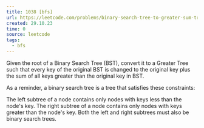 ```yaml
---
title: 1038 [bfs]
url: https://leetcode.com/problems/binary-search-tree-to-greater-sum-tree/description/
created: 29.10.23
time: 0
source: leetcode
tags:
  - bfs
---
```


Given the root of a Binary Search Tree (BST), convert it to a Greater Tree such that every key of the original BST is changed to the original key plus the sum of all keys greater than the original key in BST.

As a reminder, a binary search tree is a tree that satisfies these constraints:

The left subtree of a node contains only nodes with keys less than the node's key.
The right subtree of a node contains only nodes with keys greater than the node's key.
Both the left and right subtrees must also be binary search trees.
